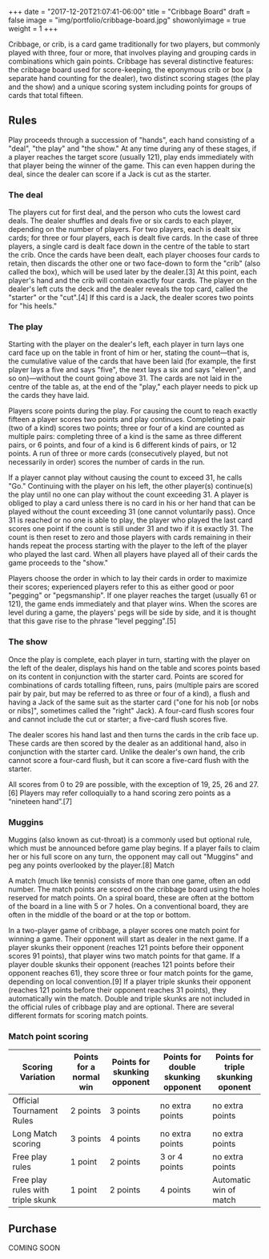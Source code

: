 +++
date = "2017-12-20T21:07:41-06:00"
title = "Cribbage Board"
draft = false
image = "img/portfolio/cribbage-board.jpg"
showonlyimage = true
weight = 1
+++

Cribbage, or crib, is a card game traditionally for two players, but commonly played with three, four or more, that involves playing and grouping cards in combinations which gain points. Cribbage has several distinctive features: the cribbage board used for score-keeping, the eponymous crib or box (a separate hand counting for the dealer), two distinct scoring stages (the play and the show) and a unique scoring system including points for groups of cards that total fifteen.

<!--more-->

## Rules

Play proceeds through a succession of "hands", each hand consisting of a "deal", "the play" and "the show." At any time during any of these stages, if a player reaches the target score (usually 121), play ends immediately with that player being the winner of the game. This can even happen during the deal, since the dealer can score if a Jack is cut as the starter.

### The deal

The players cut for first deal, and the person who cuts the lowest card deals. The dealer shuffles and deals five or six cards to each player, depending on the number of players. For two players, each is dealt six cards; for three or four players, each is dealt five cards. In the case of three players, a single card is dealt face down in the centre of the table to start the crib. Once the cards have been dealt, each player chooses four cards to retain, then discards the other one or two face-down to form the "crib" (also called the box), which will be used later by the dealer.[3] At this point, each player's hand and the crib will contain exactly four cards. The player on the dealer's left cuts the deck and the dealer reveals the top card, called the "starter" or the "cut".[4] If this card is a Jack, the dealer scores two points for "his heels."

### The play

Starting with the player on the dealer's left, each player in turn lays one card face up on the table in front of him or her, stating the count—that is, the cumulative value of the cards that have been laid (for example, the first player lays a five and says "five", the next lays a six and says "eleven", and so on)—without the count going above 31. The cards are not laid in the centre of the table as, at the end of the "play," each player needs to pick up the cards they have laid.

Players score points during the play. For causing the count to reach exactly fifteen a player scores two points and play continues. Completing a pair (two of a kind) scores two points; three or four of a kind are counted as multiple pairs: completing three of a kind is the same as three different pairs, or 6 points, and four of a kind is 6 different kinds of pairs, or 12 points. A run of three or more cards (consecutively played, but not necessarily in order) scores the number of cards in the run.

If a player cannot play without causing the count to exceed 31, he calls "Go." Continuing with the player on his left, the other player(s) continue(s) the play until no one can play without the count exceeding 31. A player is obliged to play a card unless there is no card in his or her hand that can be played without the count exceeding 31 (one cannot voluntarily pass). Once 31 is reached or no one is able to play, the player who played the last card scores one point if the count is still under 31 and two if it is exactly 31. The count is then reset to zero and those players with cards remaining in their hands repeat the process starting with the player to the left of the player who played the last card. When all players have played all of their cards the game proceeds to the "show."

Players choose the order in which to lay their cards in order to maximize their scores; experienced players refer to this as either good or poor "pegging" or "pegsmanship". If one player reaches the target (usually 61 or 121), the game ends immediately and that player wins. When the scores are level during a game, the players' pegs will be side by side, and it is thought that this gave rise to the phrase "level pegging".[5]

### The show

Once the play is complete, each player in turn, starting with the player on the left of the dealer, displays his hand on the table and scores points based on its content in conjunction with the starter card. Points are scored for combinations of cards totalling fifteen, runs, pairs (multiple pairs are scored pair by pair, but may be referred to as three or four of a kind), a flush and having a Jack of the same suit as the starter card ("one for his nob [or nobs or nibs]", sometimes called the "right" Jack). A four-card flush scores four and cannot include the cut or starter; a five-card flush scores five.

The dealer scores his hand last and then turns the cards in the crib face up. These cards are then scored by the dealer as an additional hand, also in conjunction with the starter card. Unlike the dealer's own hand, the crib cannot score a four-card flush, but it can score a five-card flush with the starter.

All scores from 0 to 29 are possible, with the exception of 19, 25, 26 and 27.[6] Players may refer colloquially to a hand scoring zero points as a “nineteen hand”.[7]

### Muggins

Muggins (also known as cut-throat) is a commonly used but optional rule, which must be announced before game play begins. If a player fails to claim her or his full score on any turn, the opponent may call out "Muggins" and peg any points overlooked by the player.[8]
Match

A match (much like tennis) consists of more than one game, often an odd number. The match points are scored on the cribbage board using the holes reserved for match points. On a spiral board, these are often at the bottom of the board in a line with 5 or 7 holes. On a conventional board, they are often in the middle of the board or at the top or bottom.

In a two-player game of cribbage, a player scores one match point for winning a game. Their opponent will start as dealer in the next game. If a player skunks their opponent (reaches 121 points before their opponent scores 91 points), that player wins two match points for that game. If a player double skunks their opponent (reaches 121 points before their opponent reaches 61), they score three or four match points for the game, depending on local convention.[9] If a player triple skunks their opponent (reaches 121 points before their opponent reaches 31 points), they automatically win the match. Double and triple skunks are not included in the official rules of cribbage play and are optional. There are several different formats for scoring match points.

### Match point scoring

| Scoring Variation                 | Points for a normal win | Points for skunking opponent | Points for double skunking opponent | Points for triple skunking oponent |
|-----------------------------------|-------------------------|------------------------------|-------------------------------------|------------------------------------|
| Official Tournament Rules         | 2 points                | 3 points                     | no extra points                     | no extra points                    |
| Long Match scoring                | 3 points                | 4 points                     | no extra points                     | no extra points                    |
| Free play rules                   | 1 point                 | 2 points                     | 3 or 4 points                       | no extra points                    |
| Free play rules with triple skunk | 1 point                 | 2 points                     | 4 points                            | Automatic win of match             |


## Purchase

COMING SOON